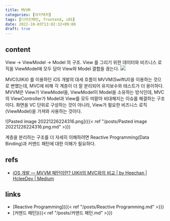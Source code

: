 ```yaml
---
title: MVVM
categories: [아키텍처]
tags: [디자인패턴, frontend, iOS]
date: 2022-10-03T13:02:32+09:00
draft: true
---
```


## content
View -> ViewModel -> Model 의 구조. 
View 를 그리기 위한 데이터와 비즈니스 로직을 ViewModel에 모두 담아 View와 Model 결합을 끊는다.
![](https://img1.daumcdn.net/thumb/R1280x0/?scode=mtistory2&fname=https%3A%2F%2Fblog.kakaocdn.net%2Fdn%2FCiXz0%2FbtqBQ1iMiVT%2FstaXr7UO95opKgXEU01EY0%2Fimg.png)



MVC(UIKit) 를 이용하던 iOS 개발의 대세 흐름이 MVVM(SwiftUI)을 이용하는 것으로 변했는데, MVC에 비해 각 계층이 더 잘 분리되어 유지보수와 테스트가 더 용이하다. MVVM은 View가 ViewModel을, ViewModel이 Model을 소유하는 방식인데, MVC의 ViewController가 Model과 View를 모두 떠맡아 비대해지는 이슈를 해결하는 구조이다. 화면을 VC 단위로 구성하는 것이 아니라, View가 필요한 비즈니스 로직(ViewModel)을 가져와 사용하는 것이다.

![Pasted image 20221226224316.png]({{< ref "/posts/Pasted image 20221226224316.png.md" >}})

계층을 분리하는 구조를 더 자세히 이해하려면 Reactive Programming(Data Binding)과 커맨드 패턴에 대한 이해가 필요하다. 


## refs
- [iOS 개발 — MVVM 패턴이란? UIKit의 MVC와의 비교 | by Heechan | HcleeDev | Medium](https://medium.com/hcleedev/ios-swiftui%EC%9D%98-mvvm-%ED%8C%A8%ED%84%B4%EA%B3%BC-mvc%EC%99%80%EC%9D%98-%EB%B9%84%EA%B5%90-8662c96353cc)


## links
- [Reactive Programming]({{< ref "/posts/Reactive Programming.md" >}})
- [커맨드 패턴]({{< ref "/posts/커맨드 패턴.md" >}})
